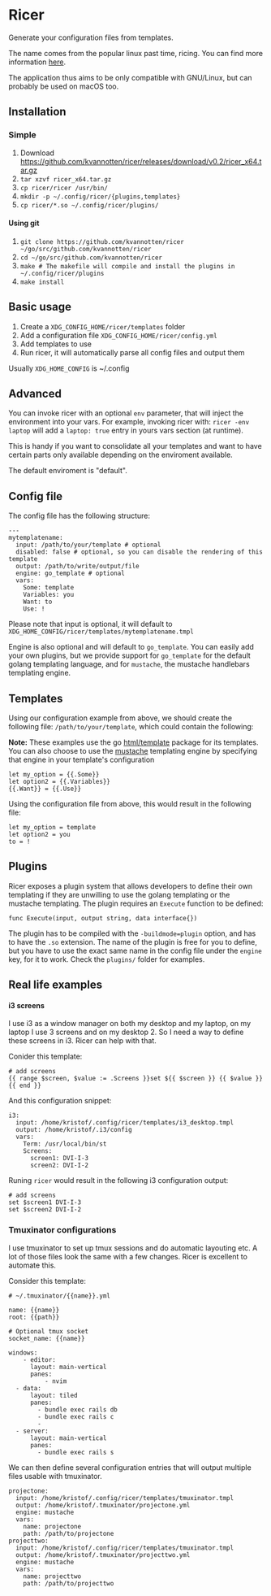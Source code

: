 # Ricer

Generate your configuration files from templates.

The name comes from the popular linux past time, ricing. You can find more information [here](https://wiki.installgentoo.com/index.php/GNU/Linux_ricing).

The application thus aims to be only compatible with GNU/Linux, but can probably be used on macOS too.

## Installation

### Simple

  1. Download https://github.com/kvannotten/ricer/releases/download/v0.2/ricer_x64.tar.gz
  2. `tar xzvf ricer_x64.tar.gz`
  3. `cp ricer/ricer /usr/bin/`
  4. `mkdir -p ~/.config/ricer/{plugins,templates}`
  4. `cp ricer/*.so ~/.config/ricer/plugins/`

#### Using git

  1. `git clone https://github.com/kvannotten/ricer ~/go/src/github.com/kvannotten/ricer`
  2. `cd ~/go/src/github.com/kvannotten/ricer`
  3. `make # The makefile will compile and install the plugins in ~/.config/ricer/plugins`
  4. `make install`

## Basic usage

  1. Create a `XDG_CONFIG_HOME/ricer/templates` folder
  2. Add a configuration file `XDG_CONFIG_HOME/ricer/config.yml`
  3. Add templates to use
  4. Run ricer, it will automatically parse all config files and output them
  
Usually `XDG_HOME_CONFIG` is ~/.config
  
## Advanced

You can invoke ricer with an optional `env` parameter, that will inject the environment into your vars. For example, invoking ricer with: `ricer -env laptop` will add a `laptop: true` entry in yours vars section (at runtime).

This is handy if you want to consolidate all your templates and want to have certain parts only available depending on the enviroment available.

The default enviroment is "default".


## Config file

The config file has the following structure:

```
---
mytemplatename:
  input: /path/to/your/template # optional
  disabled: false # optional, so you can disable the rendering of this template
  output: /path/to/write/output/file
  engine: go_template # optional
  vars:
    Some: template
    Variables: you
    Want: to
    Use: !
```

Please note that input is optional, it will default to `XDG_HOME_CONFIG/ricer/templates/mytemplatename.tmpl`

Engine is also optional and will default to `go_template`. You can easily add your own plugins, but we provide support for `go_template` for the default golang templating language, and for `mustache`, the mustache handlebars templating engine.

## Templates

Using our configuration example from above, we should create the following file: `/path/to/your/template`, which could contain the following:


**Note:** These examples use the go [html/template](https://golang.org/pkg/html/template/) package for its templates. You can also choose to use the [mustache](https://mustache.github.io/) templating engine by specifying that engine in your template's configuration

```
let my_option = {{.Some}}
let option2 = {{.Variables}}
{{.Want}} = {{.Use}}
```

Using the configuration file from above, this would result in the following file:

```
let my_option = template
let option2 = you
to = !
```

## Plugins

Ricer exposes a plugin system that allows developers to define their own templating if they are unwilling to use the golang templating or the mustache templating. The plugin requires an `Execute` function to be defined:

```
func Execute(input, output string, data interface{})
```
The plugin has to be compiled with the `-buildmode=plugin` option, and has to have the `.so` extension. The name of the plugin is free for you to define, but you have to use the exact same name in the config file under the `engine` key, for it to work. Check the `plugins/` folder for examples.

## Real life examples

#### i3 screens

I use i3 as a window manager on both my desktop and my laptop, on my laptop I use 3 screens and on my desktop 2. So I need a way to define these screens in i3. Ricer can help with that.

Conider this template:

```
# add screens
{{ range $screen, $value := .Screens }}set ${{ $screen }} {{ $value }}
{{ end }}
```

And this configuration snippet:

```
i3:
  input: /home/kristof/.config/ricer/templates/i3_desktop.tmpl
  output: /home/kristof/.i3/config
  vars:
    Term: /usr/local/bin/st
    Screens:
      screen1: DVI-I-3
      screen2: DVI-I-2
```

Runing `ricer` would result in the following i3 configuration output:

```
# add screens
set $screen1 DVI-I-3
set $screen2 DVI-I-2
```

### Tmuxinator configurations

I use tmuxinator to set up tmux sessions and do automatic layouting etc. A lot of those files look the same with a few changes. Ricer is excellent to automate this.

Consider this template:

```
# ~/.tmuxinator/{{name}}.yml

name: {{name}}
root: {{path}}

# Optional tmux socket
socket_name: {{name}}

windows:
    - editor:
      layout: main-vertical
      panes:
          - nvim
  - data:
      layout: tiled
      panes:
        - bundle exec rails db
        - bundle exec rails c
        - 
  - server:
      layout: main-vertical
      panes:
        - bundle exec rails s
```

We can then define several configuration entries that will output multiple files usable with tmuxinator.

```
projectone:
  input: /home/kristof/.config/ricer/templates/tmuxinator.tmpl
  output: /home/kristof/.tmuxinator/projectone.yml
  engine: mustache
  vars:
    name: projectone
    path: /path/to/projectone
projecttwo:
  input: /home/kristof/.config/ricer/templates/tmuxinator.tmpl
  output: /home/kristof/.tmuxinator/projecttwo.yml
  engine: mustache
  vars:
    name: projecttwo
    path: /path/to/projecttwo
```
